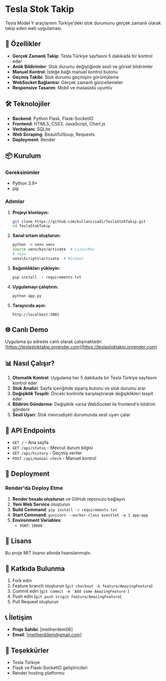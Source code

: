 # Tesla Stok Takip

Tesla Model Y araçlarının Türkiye'deki stok durumunu gerçek zamanlı olarak takip eden web uygulaması.

## 🚗 Özellikler

- **Gerçek Zamanlı Takip**: Tesla Türkiye sayfasını 5 dakikada bir kontrol eder
- **Anlık Bildirimler**: Stok durumu değiştiğinde sesli ve görsel bildirimler
- **Manuel Kontrol**: İsteğe bağlı manuel kontrol butonu
- **Geçmiş Takibi**: Stok durumu geçmişini görüntüleme
- **WebSocket Bağlantısı**: Gerçek zamanlı güncellemeler
- **Responsive Tasarım**: Mobil ve masaüstü uyumlu

## 🛠️ Teknolojiler

- **Backend**: Python Flask, Flask-SocketIO
- **Frontend**: HTML5, CSS3, JavaScript, Chart.js
- **Veritabanı**: SQLite
- **Web Scraping**: BeautifulSoup, Requests
- **Deployment**: Render

## 📦 Kurulum

### Gereksinimler
- Python 3.9+
- pip

### Adımlar

1. **Projeyi klonlayın:**
   ```bash
   git clone https://github.com/kullaniciadi/TeslaStokTakip.git
   cd TeslaStokTakip
   ```

2. **Sanal ortam oluşturun:**
   ```bash
   python -m venv venv
   source venv/bin/activate  # Linux/Mac
   # veya
   venv\Scripts\activate  # Windows
   ```

3. **Bağımlılıkları yükleyin:**
   ```bash
   pip install -r requirements.txt
   ```

4. **Uygulamayı çalıştırın:**
   ```bash
   python app.py
   ```

5. **Tarayıcıda açın:**
   ```
   http://localhost:5001
   ```

## 🌐 Canlı Demo

Uygulama şu adreste canlı olarak çalışmaktadır:
[https://teslastoktakip.onrender.com](https://teslastoktakip.onrender.com)

## 📊 Nasıl Çalışır?

1. **Otomatik Kontrol**: Uygulama her 5 dakikada bir Tesla Türkiye sayfasını kontrol eder
2. **Stok Analizi**: Sayfa içeriğinde sipariş butonu ve stok durumu arar
3. **Değişiklik Tespiti**: Önceki kontrolle karşılaştırarak değişiklikleri tespit eder
4. **Bildirim Gönderme**: Değişiklik varsa WebSocket ile frontend'e bildirim gönderir
5. **Sesli Uyarı**: Stok mevcudiyeti durumunda sesli uyarı çalar

## 🔧 API Endpoints

- `GET /` - Ana sayfa
- `GET /api/status` - Mevcut durum bilgisi
- `GET /api/history` - Geçmiş veriler
- `POST /api/manual-check` - Manuel kontrol

## 🚀 Deployment

### Render'da Deploy Etme

1. **Render hesabı oluşturun** ve GitHub reponuzu bağlayın
2. **Yeni Web Service** oluşturun
3. **Build Command**: `pip install -r requirements.txt`
4. **Start Command**: `gunicorn --worker-class eventlet -w 1 app:app`
5. **Environment Variables**:
   - `PORT`: `10000`

## 📝 Lisans

Bu proje MIT lisansı altında lisanslanmıştır.

## 🤝 Katkıda Bulunma

1. Fork edin
2. Feature branch oluşturun (`git checkout -b feature/AmazingFeature`)
3. Commit edin (`git commit -m 'Add some AmazingFeature'`)
4. Push edin (`git push origin feature/AmazingFeature`)
5. Pull Request oluşturun

## 📞 İletişim

- **Proje Sahibi**: [meliherdem06]
- **Email**: [meliherddem@gmail.com]

## 🙏 Teşekkürler

- Tesla Türkiye
- Flask ve Flask-SocketIO geliştiricileri
- Render hosting platformu 
